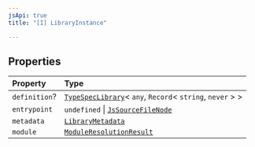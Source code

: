 ```yaml
---
jsApi: true
title: "[I] LibraryInstance"

---
```

## Properties

| Property | Type |
| :------ | :------ |
| `definition`? | [`TypeSpecLibrary`](Interface.TypeSpecLibrary.md)< `any`, `Record`< `string`, `never` \> \> |
| `entrypoint` | `undefined` \| [`JsSourceFileNode`](Interface.JsSourceFileNode.md) |
| `metadata` | [`LibraryMetadata`](Type.LibraryMetadata.md) |
| `module` | [`ModuleResolutionResult`](Type.ModuleResolutionResult.md) |
